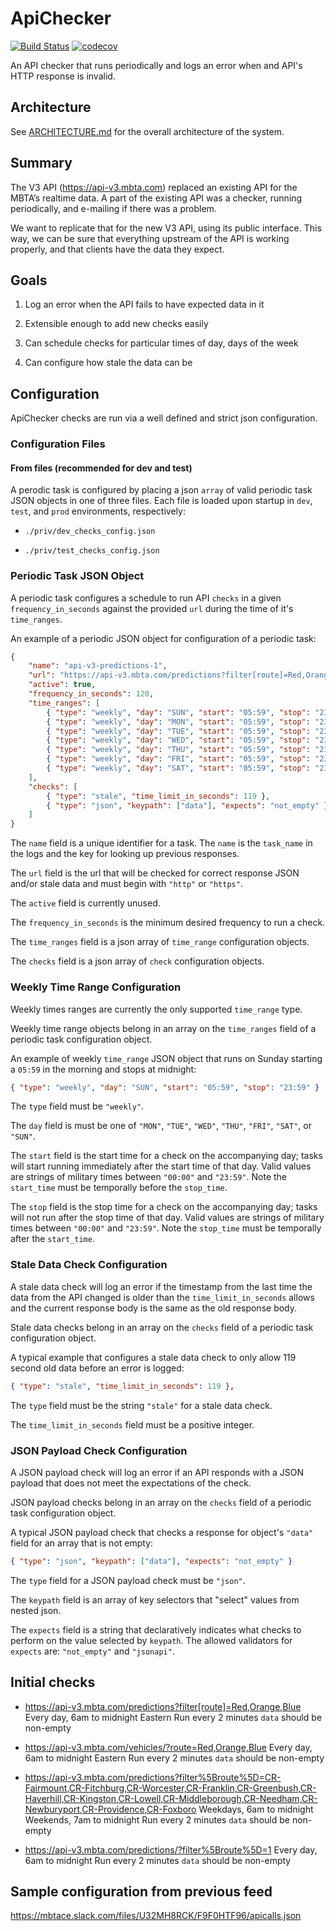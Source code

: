 # ApiChecker

[![Build Status](https://semaphoreci.com/api/v1/mbta/api-checker/branches/master/badge.svg)](https://semaphoreci.com/mbta/api-checker)
[![codecov](https://codecov.io/gh/mbta/api-checker/branch/master/graph/badge.svg)](https://codecov.io/gh/mbta/api-checker)

An API checker that runs periodically and logs an error when and API's HTTP response is invalid.

## Architecture

See [ARCHITECTURE.md](ARCHITECTURE.md) for the overall architecture of the system.

## Summary

The V3 API (https://api-v3.mbta.com) replaced an existing API for the MBTA’s realtime data. A part of the existing API was a checker, running periodically, and e-mailing if there was a problem.

We want to replicate that for the new V3 API, using its public interface. This way, we can be sure that everything upstream of the API is working properly, and that clients have the data they expect.

## Goals

1. Log an error when the API fails to have expected data in it

2. Extensible enough to add new checks easily

3. Can schedule checks for particular times of day, days of the week

4. Can configure how stale the data can be


## Configuration

ApiChecker checks are run via a well defined and strict json configuration.

### Configuration Files

#### From files (recommended for dev and test)

A perodic task is configured by placing a json `array` of valid periodic task JSON objects in one of three files. Each file is loaded upon startup in `dev`, `test`, and `prod` environments, respectively:

+ `./priv/dev_checks_config.json`

+ `./priv/test_checks_config.json`

### Periodic Task JSON Object

A periodic task configures a schedule to run API `checks` in a given `frequency_in_seconds` against the provided `url` during the time of it's `time_ranges`.

An example of a periodic JSON object for configuration of a periodic task:

```json
{
    "name": "api-v3-predictions-1",
    "url": "https://api-v3.mbta.com/predictions?filter[route]=Red,Orange,Blue",
    "active": true,
    "frequency_in_seconds": 120,
    "time_ranges": [
        { "type": "weekly", "day": "SUN", "start": "05:59", "stop": "23:59" },
        { "type": "weekly", "day": "MON", "start": "05:59", "stop": "23:59" },
        { "type": "weekly", "day": "TUE", "start": "05:59", "stop": "23:59" },
        { "type": "weekly", "day": "WED", "start": "05:59", "stop": "23:59" },
        { "type": "weekly", "day": "THU", "start": "05:59", "stop": "23:59" },
        { "type": "weekly", "day": "FRI", "start": "05:59", "stop": "23:59" },
        { "type": "weekly", "day": "SAT", "start": "05:59", "stop": "23:59" }
    ],
    "checks": [
        { "type": "stale", "time_limit_in_seconds": 119 },
        { "type": "json", "keypath": ["data"], "expects": "not_empty" }
    ]
}
```

The `name` field is a unique identifier for a task. The `name` is the `task_name` in the logs and the key for looking up previous responses.

The `url` field is the url that will be checked for correct response JSON and/or stale data and must begin with `"http"` or `"https"`.

The `active` field is currently unused.

The `frequency_in_seconds` is the minimum desired frequency to run a check.

The `time_ranges` field is a json array of `time_range` configuration objects.

The `checks` field is a json array of `check` configuration objects.

### Weekly Time Range Configuration

Weekly times ranges are currently the only supported `time_range` type.

Weekly time range objects belong in an array on the `time_ranges` field of a periodic task configuration object.

An example of weekly `time_range` JSON object that runs on Sunday starting a `05:59` in the morning and stops at midnight:

```json
{ "type": "weekly", "day": "SUN", "start": "05:59", "stop": "23:59" }
```

The `type` field must be `"weekly"`.

The `day` field is must be one of `"MON"`, `"TUE"`, `"WED"`, `"THU"`, `"FRI"`, `"SAT"`, or `"SUN"`.

The `start` field is the start time for a check on the accompanying day; tasks will start running immediately after the start time of that day. Valid values are strings of military times between `"00:00"` and `"23:59"`. Note the `start_time` must be temporally before the `stop_time`.

The `stop` field is the stop time for a check on the accompanying day; tasks will not run after the stop time of that day. Valid values are strings of military times between `"00:00"` and `"23:59"`. Note the `stop_time` must be temporally after the `start_time`.


### Stale Data Check Configuration

A stale data check will log an error if the timestamp from the last time the data from the API changed is older than the `time_limit_in_seconds` allows and the current response body is the same as the old response body.

Stale data checks belong in an array on the `checks` field of a periodic task configuration object.

A typical example that configures a stale data check to only allow 119 second old data before an error is logged:

```json
{ "type": "stale", "time_limit_in_seconds": 119 },
```

The `type` field must be the string `"stale"` for a stale data check.

The `time_limit_in_seconds` field must be a positive integer.

### JSON Payload Check Configuration

A JSON payload check will log an error if an API responds with a JSON payload that does not meet the expectations of the check.

JSON payload checks belong in an array on the `checks` field of a periodic task configuration object.

A typical JSON payload check that checks a response for object's `"data"` field for an array that is not empty:

```json 
{ "type": "json", "keypath": ["data"], "expects": "not_empty" }
```

The `type` field for a JSON payload check must be `"json"`.

The `keypath` field is an array of key selectors that "select" values from nested json.

The `expects` field is a string that declaratively indicates what checks to
perform on the value selected by `keypath`. The allowed validators for
`expects` are: `"not_empty"` and `"jsonapi"`.

## Initial checks

+ https://api-v3.mbta.com/predictions?filter[route]=Red,Orange,Blue Every day, 6am to midnight Eastern
Run every 2 minutes
`data` should be non-empty

 + https://api-v3.mbta.com/vehicles/?route=Red,Orange,Blue
Every day, 6am to midnight Eastern
Run every 2 minutes
`data` should be non-empty

+ https://api-v3.mbta.com/predictions?filter%5Broute%5D=CR-Fairmount,CR-Fitchburg,CR-Worcester,CR-Franklin,CR-Greenbush,CR-Haverhill,CR-Kingston,CR-Lowell,CR-Middleborough,CR-Needham,CR-Newburyport,CR-Providence,CR-Foxboro
Weekdays, 6am to midnight
Weekends, 7am to midnight
Run every 2 minutes
`data` should be non-empty

+ https://api-v3.mbta.com/predictions/?filter%5Broute%5D=1
Every day, 6am to midnight
Run every 2 minutes
`data` should be non-empty

## Sample configuration from previous feed

https://mbtace.slack.com/files/U32MH8RCK/F9F0HTF96/apicalls.json
